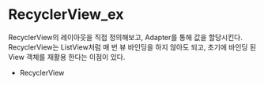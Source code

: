 # RecyclerView_ex
RecyclerView의 레이아웃을 직접 정의해보고, Adapter를 통해 값을 할당시킨다. RecyclerView는 ListView처럼 매 번 뷰 바인딩을 하지 않아도 되고, 초기에 바인딩 된 View 객체를 재활용 한다는 이점이 있다.
- RecyclerView
